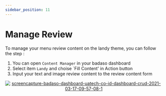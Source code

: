 ```yaml
---
sidebar_position: 11
---
```


# Manage Review

To manage your menu review content on the landy theme, you can follow the step :
1. You can open `Content Manager` in your badaso dashboard
2. Select item `Landy` and choise `Fill Content' in Action button
3. Input your text and image review content to the review content form
<p align="center">
  <a href="https://badaso-docs.uatech.co.id/">
    <img src="http://localhost:3000/img/review-content.png" alt="screencapture-badaso-dashboard-uatech-co-id-dashboard-crud-2021-03-17-09-57-08-1" />
  </a>
</p>
